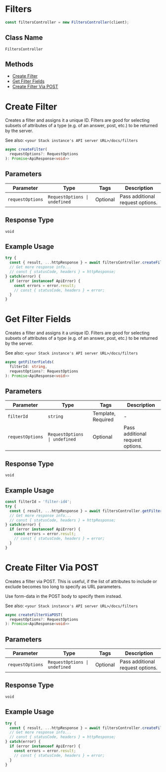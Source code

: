 # Filters

```ts
const filtersController = new FiltersController(client);
```

## Class Name

`FiltersController`

## Methods

* [Create Filter](/doc/controllers/filters.md#create-filter)
* [Get Filter Fields](/doc/controllers/filters.md#get-filter-fields)
* [Create Filter Via POST](/doc/controllers/filters.md#create-filter-via-post)


# Create Filter

Creates a filter and assigns it a unique ID.
Filters are good for selecting subsets of attributes of a type (e.g. of an answer, post, etc.) to be returned by the server.

See also: `<your Stack instance's API server URL>/docs/filters`

```ts
async createFilter(
  requestOptions?: RequestOptions
): Promise<ApiResponse<void>>
```

## Parameters

| Parameter | Type | Tags | Description |
|  --- | --- | --- | --- |
| `requestOptions` | `RequestOptions \| undefined` | Optional | Pass additional request options. |

## Response Type

`void`

## Example Usage

```ts
try {
  const { result, ...httpResponse } = await filtersController.createFilter();
  // Get more response info...
  // const { statusCode, headers } = httpResponse;
} catch(error) {
  if (error instanceof ApiError) {
    const errors = error.result;
    // const { statusCode, headers } = error;
  }
}
```


# Get Filter Fields

Creates a filter and assigns it a unique ID.
Filters are good for selecting subsets of attributes of a type (e.g. of an answer, post, etc.) to be returned by the server.

See also: `<your Stack instance's API server URL>/docs/filters`

```ts
async getFilterFields(
  filterId: string,
  requestOptions?: RequestOptions
): Promise<ApiResponse<void>>
```

## Parameters

| Parameter | Type | Tags | Description |
|  --- | --- | --- | --- |
| `filterId` | `string` | Template, Required | - |
| `requestOptions` | `RequestOptions \| undefined` | Optional | Pass additional request options. |

## Response Type

`void`

## Example Usage

```ts
const filterId = 'filter-id4';
try {
  const { result, ...httpResponse } = await filtersController.getFilterFields(filterId);
  // Get more response info...
  // const { statusCode, headers } = httpResponse;
} catch(error) {
  if (error instanceof ApiError) {
    const errors = error.result;
    // const { statusCode, headers } = error;
  }
}
```


# Create Filter Via POST

Creates a filter via POST. This is useful, if the list of attributes to include or exclude becomes too long to specify as URL parameters.

Use form-data in the POST body to specify them instead.

See also: `<your Stack instance's API server URL>/docs/filters`

```ts
async createFilterViaPOST(
  requestOptions?: RequestOptions
): Promise<ApiResponse<void>>
```

## Parameters

| Parameter | Type | Tags | Description |
|  --- | --- | --- | --- |
| `requestOptions` | `RequestOptions \| undefined` | Optional | Pass additional request options. |

## Response Type

`void`

## Example Usage

```ts
try {
  const { result, ...httpResponse } = await filtersController.createFilterViaPOST();
  // Get more response info...
  // const { statusCode, headers } = httpResponse;
} catch(error) {
  if (error instanceof ApiError) {
    const errors = error.result;
    // const { statusCode, headers } = error;
  }
}
```

